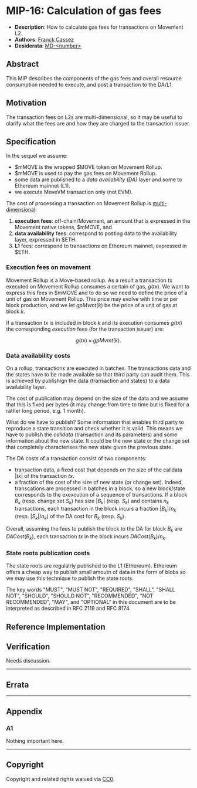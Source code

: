 
# MIP-16: Calculation of gas fees 

- **Description**: How to calculate gas fees for transactions on Movement L2.
- **Authors**: [Franck Cassez](mailto:franck.cassez@movementlabs.xyz)
- **Desiderata**: [MD-\<number\>](../MD/md-\<number\>)

<!--
  READ MIP-1 BEFORE USING THIS TEMPLATE!

  This is the suggested template for new MIPs. After you have filled in the requisite fields, please delete these comments.

  Note that an MIP number will be assigned by an editor. When opening a pull request to submit your MIP, please use an abbreviated title in the filename, `mip-draft_title_abbrev.md`.

  The title should be 44 characters or less. It should not repeat the MIP number in title, irrespective of the category.

  TODO: Remove this comment before finalizing.
-->

## Abstract
This MIP describes the components of the gas fees and overall resource consumption needed to execute, and post a transaction to the DA/L1.

<!--
  The Abstract is a multi-sentence (short paragraph) technical summary. This should be a very terse and human-readable version of the specification section. Someone should be able to read only the abstract to get the gist of what this specification does.

  TODO: Remove this comment before finalizing.
-->

## Motivation

The transaction fees on L2s are multi-dimensional, so it may be useful to clarify what the fees are and how they are charged to the transaction issuer.

<!--
  The motivation section should include a description of any nontrivial problems the MIP solves. It should not describe how the MIP solves those problems.

  TODO: Remove this comment before finalizing.
-->

## Specification

In the sequel we assume:
- \$mMOVE is the wrapped \$MOVE token on Movement Rollup.
- \$mMOVE is used to pay the gas fees on Movement Rollup.
- some data are published to a _data availability (DA)_ layer and some to Ethereum mainnet (L1). 
- we execute MoveVM transaction only (not EVM).


The cost of processing a transaction on Movement Rollup is [multi-dimensional](https://medium.com/offchainlabs/understanding-arbitrum-2-dimensional-fees-fd1d582596c9):

1. **execution fees**: off-chain/Movement, an amount that is expressed in the Movement native tokens,
    \$mMOVE, and
2. **data availability** fees: correspond to posting data to the availability layer, expressed in \$ETH.
3. **L1** fees: correspond to transactions on Ethereum mainnet, expressed in \$ETH.


### Execution fees on movement

Movement Rollup is a Move-based rollup. As a result a transaction $\textit{tx}$ executed on Movement Rollup consumes a certain of gas, 
$g(tx)$. We want to express this fees in \$mMOVE and to do so we need to define the price of a unit of gas on Movement Rollup. This price may evolve with time or per block production, and we let $gpMvmt(k)$ be the price of a unit of gas at block $k$.

If a transaction $tx$ is included in block $k$ and its execution consumes $g(tx)$ the corresponding _execution_ fees (for the transaction issuer) are:

$$ g(tx) \times gpMvmt(k)\mathpunct.$$

### Data availability costs

On a rollup, transactions are executed in batches. The transactions data and the states have to be made available so that third party can audit them. This is achieved by publishign the data (transaction and states) to a data availability layer. 

The cost of publication may depend on the size of the data and we assume that this is fixed per bytes (it may change from time to time but is fixed for a rather long period, e.g. 1 month).

What do we have to publish? Some information that enables third party to reproduce a state transition and check whether it is valid.
This means we have to publish the _calldata_ (transaction and its parameters) and some information about the new state. It could be the new state or the change set that completely characterises the new state given the previous state. 

The DA costs of a transaction consist of two components:
- transaction data, a fixed cost that depends on the size of the calldata $|tx|$ of the transaction $tx$.
- a fraction of the cost of the size of new state (or change set). Indeed, transcations are processed in batches in a block, so a new block/state corresponds to the exexcution of a sequence of transactions. If a block $B_k$ (resp. change set $S_k$) has size $|B_k|$ (resp. $S_k$) and contains $n_k$ transactions, each transaction in the block incurs a fraction $|B_k|/n_k$ (resp. $|S_k|/n_k$) of the DA cost for $B_k$ (resp. $S_k$). 

Overall, assuming the fees to publish the block to the DA for block $B_k$ are $DACost(B_k)$, each transaction $tx$ in the block incurs 
$DACost(B_k)/n_k$.

### State roots publication costs

The state roots are regulalrly published to the L1 (Ethereum). Ethereum offers a cheap way to publish small amoutn of data in the form of blobs so we may use this technique to publish the state roots.


<!--
  The Specification section should describe the syntax and semantics of any new feature. The specification should be detailed enough to allow competing, interoperable implementations.

  It is recommended to follow RFC 2119 and RFC 8170. Do not remove the key word definitions if RFC 2119 and RFC 8170 are followed.

  TODO: Remove this comment before finalizing
-->

The key words "MUST", "MUST NOT", "REQUIRED", "SHALL", "SHALL NOT", "SHOULD", "SHOULD NOT", "RECOMMENDED", "NOT RECOMMENDED", "MAY", and "OPTIONAL" in this document are to be interpreted as described in RFC 2119 and RFC 8174.


## Reference Implementation

<!--
  The Reference Implementation section should include links to and an overview of a minimal implementation that assists in understanding or implementing this specification. The reference implementation is not a replacement for the Specification section, and the proposal should still be understandable without it.

  TODO: Remove this comment before submitting
-->

## Verification

<!--

  All proposals must contain a section that discusses the various aspects of verification pertinent to the introduced changes. This section should address:

  1. **Correctness**: Ensure that the proposed changes behave as expected in all scenarios. Highlight any tests, simulations, or proofs done to validate the correctness of the changes.

  2. **Security Implications**: Address the potential security ramifications of the proposal. This includes discussing security-relevant design decisions, potential vulnerabilities, important discussions, implementation-specific guidance, and pitfalls. Mention any threats, risks, and mitigation strategies associated with the proposal.

  3. **Performance Impacts**: Outline any performance tests conducted and the impact of the proposal on system performance. This could be in terms of speed, resource consumption, or other relevant metrics.

  4. **Validation Procedures**: Describe any procedures, tools, or methodologies used to validate the proposal against its requirements or objectives. 

  5. **Peer Review and Community Feedback**: Highlight any feedback from peer reviews or the community that played a crucial role in refining the verification process or the proposal itself.


  TODO: Remove this comment before submitting
-->

Needs discussion.

---

## Errata
<!--
  Errata should be maintained after publication.

  1. **Transparency and Clarity**: An erratum acknowledges any corrections made post-publication, ensuring that readers are not misled and are always equipped with the most accurate information.

  2. **Accountability**: By noting errors openly, we maintain a high level of responsibility and ownership over our content. It’s an affirmation that we value precision and are ready to correct oversights.

  Each erratum should briefly describe the discrepancy and the correction made, accompanied by a reference to the date and version of the proposal in which the error was identified.

  TODO: Maintain this comment.
-->

---

## Appendix
<!--
  The Appendix should contain an enumerated list of reference materials and notes.

  When referenced elsewhere each appendix should be called out with [A<number>](#A<number>) and should have a matching header.

  TODO: Remove this comment before finalizing.

-->

### A1
Nothing important here.

---
## Copyright

Copyright and related rights waived via [CC0](../LICENSE.md).